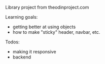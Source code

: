 Library project from theodinproject.com

Learning goals:
- getting better at using objects
- how to make "sticky" header, navbar, etc.

Todos:
- making it responsive
- backend
